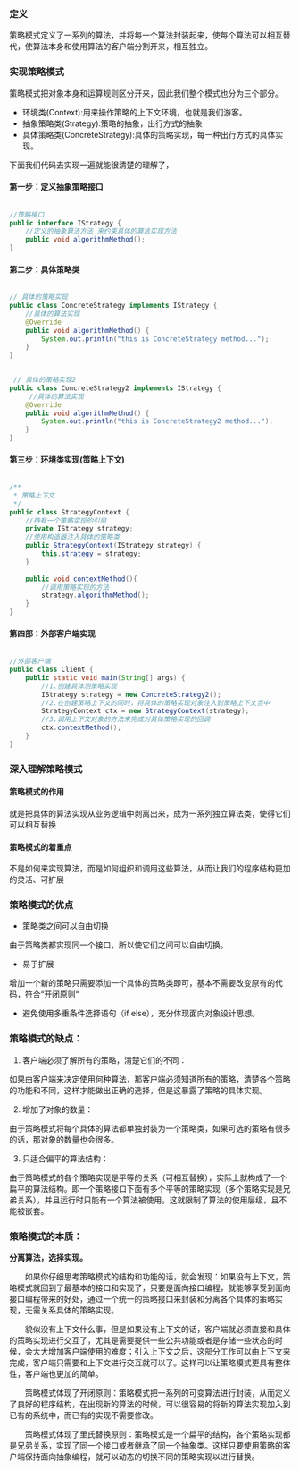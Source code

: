 
### 定义
策略模式定义了一系列的算法，并将每一个算法封装起来，使每个算法可以相互替代，使算法本身和使用算法的客户端分割开来，相互独立。
### 实现策略模式

策略模式把对象本身和运算规则区分开来，因此我们整个模式也分为三个部分。

- 环境类(Context):用来操作策略的上下文环境，也就是我们游客。
- 抽象策略类(Strategy):策略的抽象，出行方式的抽象
- 具体策略类(ConcreteStrategy):具体的策略实现，每一种出行方式的具体实现。

下面我们代码去实现一遍就能很清楚的理解了，

#### 第一步：定义抽象策略接口
```java
 
//策略接口
public interface IStrategy {
    //定义的抽象算法方法 来约束具体的算法实现方法
    public void algorithmMethod();
}

```

#### 第二步：具体策略类
```java
 
// 具体的策略实现
public class ConcreteStrategy implements IStrategy {
    //具体的算法实现
    @Override
    public void algorithmMethod() {
        System.out.println("this is ConcreteStrategy method...");
    }
}

 
 // 具体的策略实现2
public class ConcreteStrategy2 implements IStrategy {
     //具体的算法实现
    @Override
    public void algorithmMethod() {
        System.out.println("this is ConcreteStrategy2 method...");
    }
}
```
#### 第三步：环境类实现(策略上下文)

```java
 
/**
 * 策略上下文
 */
public class StrategyContext {
    //持有一个策略实现的引用
    private IStrategy strategy;
    //使用构造器注入具体的策略类
    public StrategyContext(IStrategy strategy) {
        this.strategy = strategy;
    }
 
    public void contextMethod(){
        //调用策略实现的方法
        strategy.algorithmMethod();
    }
}
```
#### 第四部：外部客户端实现
```java
 
//外部客户端
public class Client {
    public static void main(String[] args) {
        //1.创建具体测策略实现
        IStrategy strategy = new ConcreteStrategy2();
        //2.在创建策略上下文的同时，将具体的策略实现对象注入到策略上下文当中
        StrategyContext ctx = new StrategyContext(strategy);
        //3.调用上下文对象的方法来完成对具体策略实现的回调
        ctx.contextMethod();
    }
}
```

### 深入理解策略模式

#### 策略模式的作用
就是把具体的算法实现从业务逻辑中剥离出来，成为一系列独立算法类，使得它们可以相互替换

#### 策略模式的着重点
不是如何来实现算法，而是如何组织和调用这些算法，从而让我们的程序结构更加的灵活、可扩展

### 策略模式的优点
- 策略类之间可以自由切换

由于策略类都实现同一个接口，所以使它们之间可以自由切换。
- 易于扩展

增加一个新的策略只需要添加一个具体的策略类即可，基本不需要改变原有的代码，符合“开闭原则“

- 避免使用多重条件选择语句（if else），充分体现面向对象设计思想。


### 策略模式的缺点：

1. 客户端必须了解所有的策略，清楚它们的不同：

如果由客户端来决定使用何种算法，那客户端必须知道所有的策略，清楚各个策略的功能和不同，这样才能做出正确的选择，但是这暴露了策略的具体实现。

2. 增加了对象的数量：

由于策略模式将每个具体的算法都单独封装为一个策略类，如果可选的策略有很多的话，那对象的数量也会很多。

3. 只适合偏平的算法结构：

由于策略模式的各个策略实现是平等的关系（可相互替换），实际上就构成了一个扁平的算法结构。即一个策略接口下面有多个平等的策略实现（多个策略实现是兄弟关系），并且运行时只能有一个算法被使用。这就限制了算法的使用层级，且不能被嵌套。

 

### 策略模式的本质：

**分离算法，选择实现。**

　　如果你仔细思考策略模式的结构和功能的话，就会发现：如果没有上下文，策略模式就回到了最基本的接口和实现了，只要是面向接口编程，就能够享受到面向接口编程带来的好处，通过一个统一的策略接口来封装和分离各个具体的策略实现，无需关系具体的策略实现。

　　貌似没有上下文什么事，但是如果没有上下文的话，客户端就必须直接和具体的策略实现进行交互了，尤其是需要提供一些公共功能或者是存储一些状态的时候，会大大增加客户端使用的难度；引入上下文之后，这部分工作可以由上下文来完成，客户端只需要和上下文进行交互就可以了。这样可以让策略模式更具有整体性，客户端也更加的简单。

　　策略模式体现了开闭原则：策略模式把一系列的可变算法进行封装，从而定义了良好的程序结构，在出现新的算法的时候，可以很容易的将新的算法实现加入到已有的系统中，而已有的实现不需要修改。

　　策略模式体现了里氏替换原则：策略模式是一个扁平的结构，各个策略实现都是兄弟关系，实现了同一个接口或者继承了同一个抽象类。这样只要使用策略的客户端保持面向抽象编程，就可以动态的切换不同的策略实现以进行替换。